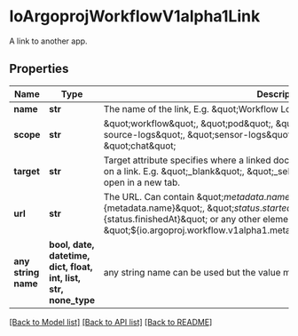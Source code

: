 # IoArgoprojWorkflowV1alpha1Link

A link to another app.

## Properties
Name | Type | Description | Notes
------------ | ------------- | ------------- | -------------
**name** | **str** | The name of the link, E.g. \&quot;Workflow Logs\&quot; or \&quot;Pod Logs\&quot; | 
**scope** | **str** | \&quot;workflow\&quot;, \&quot;pod\&quot;, \&quot;pod-logs\&quot;, \&quot;event-source-logs\&quot;, \&quot;sensor-logs\&quot;, \&quot;workflow-list\&quot; or \&quot;chat\&quot; | 
**target** | **str** | Target attribute specifies where a linked document will be opened when a user clicks on a link. E.g. \&quot;_blank\&quot;, \&quot;_self\&quot;. If the target is _blank, it will open in a new tab. | 
**url** | **str** | The URL. Can contain \&quot;${metadata.namespace}\&quot;, \&quot;${metadata.name}\&quot;, \&quot;${status.startedAt}\&quot;, \&quot;${status.finishedAt}\&quot; or any other element in workflow yaml, e.g. \&quot;${io.argoproj.workflow.v1alpha1.metadata.annotations.userDefinedKey}\&quot; | 
**any string name** | **bool, date, datetime, dict, float, int, list, str, none_type** | any string name can be used but the value must be the correct type | [optional]

[[Back to Model list]](../README.md#documentation-for-models) [[Back to API list]](../README.md#documentation-for-api-endpoints) [[Back to README]](../README.md)


